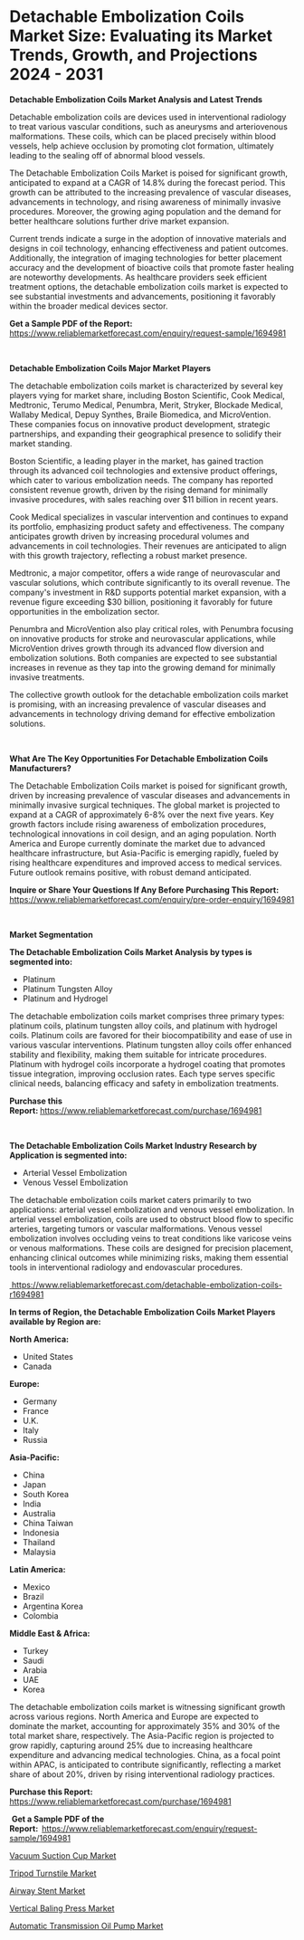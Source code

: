 <p><h1>Detachable Embolization Coils Market Size: Evaluating its Market Trends, Growth, and Projections 2024 - 2031</h1></p><p><strong>Detachable Embolization Coils Market Analysis and Latest Trends</strong></p>
<p><p>Detachable embolization coils are devices used in interventional radiology to treat various vascular conditions, such as aneurysms and arteriovenous malformations. These coils, which can be placed precisely within blood vessels, help achieve occlusion by promoting clot formation, ultimately leading to the sealing off of abnormal blood vessels.</p><p>The Detachable Embolization Coils Market is poised for significant growth, anticipated to expand at a CAGR of 14.8% during the forecast period. This growth can be attributed to the increasing prevalence of vascular diseases, advancements in technology, and rising awareness of minimally invasive procedures. Moreover, the growing aging population and the demand for better healthcare solutions further drive market expansion.</p><p>Current trends indicate a surge in the adoption of innovative materials and designs in coil technology, enhancing effectiveness and patient outcomes. Additionally, the integration of imaging technologies for better placement accuracy and the development of bioactive coils that promote faster healing are noteworthy developments. As healthcare providers seek efficient treatment options, the detachable embolization coils market is expected to see substantial investments and advancements, positioning it favorably within the broader medical devices sector.</p></p>
<p><strong>Get a Sample PDF of the Report:&nbsp;</strong> <a href="https://www.reliablemarketforecast.com/enquiry/request-sample/1694981?utm_campaign=1167&utm_medium=2&utm_source=Github&utm_content=ia&utm_term=17122024&utm_id=detachable-embolization-coils">https://www.reliablemarketforecast.com/enquiry/request-sample/1694981</a></p>
<p>&nbsp;</p>
<p><strong>Detachable Embolization Coils Major Market Players</strong></p>
<p><p>The detachable embolization coils market is characterized by several key players vying for market share, including Boston Scientific, Cook Medical, Medtronic, Terumo Medical, Penumbra, Merit, Stryker, Blockade Medical, Wallaby Medical, Depuy Synthes, Braile Biomedica, and MicroVention. These companies focus on innovative product development, strategic partnerships, and expanding their geographical presence to solidify their market standing.</p><p>Boston Scientific, a leading player in the market, has gained traction through its advanced coil technologies and extensive product offerings, which cater to various embolization needs. The company has reported consistent revenue growth, driven by the rising demand for minimally invasive procedures, with sales reaching over $11 billion in recent years.</p><p>Cook Medical specializes in vascular intervention and continues to expand its portfolio, emphasizing product safety and effectiveness. The company anticipates growth driven by increasing procedural volumes and advancements in coil technologies. Their revenues are anticipated to align with this growth trajectory, reflecting a robust market presence.</p><p>Medtronic, a major competitor, offers a wide range of neurovascular and vascular solutions, which contribute significantly to its overall revenue. The company's investment in R&D supports potential market expansion, with a revenue figure exceeding $30 billion, positioning it favorably for future opportunities in the embolization sector.</p><p>Penumbra and MicroVention also play critical roles, with Penumbra focusing on innovative products for stroke and neurovascular applications, while MicroVention drives growth through its advanced flow diversion and embolization solutions. Both companies are expected to see substantial increases in revenue as they tap into the growing demand for minimally invasive treatments.</p><p>The collective growth outlook for the detachable embolization coils market is promising, with an increasing prevalence of vascular diseases and advancements in technology driving demand for effective embolization solutions.</p></p>
<p>&nbsp;</p>
<p><strong>What Are The Key Opportunities For Detachable Embolization Coils Manufacturers?</strong></p>
<p><p>The Detachable Embolization Coils market is poised for significant growth, driven by increasing prevalence of vascular diseases and advancements in minimally invasive surgical techniques. The global market is projected to expand at a CAGR of approximately 6-8% over the next five years. Key growth factors include rising awareness of embolization procedures, technological innovations in coil design, and an aging population. North America and Europe currently dominate the market due to advanced healthcare infrastructure, but Asia-Pacific is emerging rapidly, fueled by rising healthcare expenditures and improved access to medical services. Future outlook remains positive, with robust demand anticipated.</p></p>
<p><strong>Inquire or Share Your Questions If Any Before Purchasing This Report:</strong> <a href="https://www.reliablemarketforecast.com/enquiry/pre-order-enquiry/1694981?utm_campaign=1167&utm_medium=2&utm_source=Github&utm_content=ia&utm_term=17122024&utm_id=detachable-embolization-coils">https://www.reliablemarketforecast.com/enquiry/pre-order-enquiry/1694981</a></p>
<p>&nbsp;</p>
<p><strong>Market Segmentation</strong></p>
<p><strong>The Detachable Embolization Coils Market Analysis by types is segmented into:</strong></p>
<p><ul><li>Platinum</li><li>Platinum Tungsten Alloy</li><li>Platinum and Hydrogel</li></ul></p>
<p><p>The detachable embolization coils market comprises three primary types: platinum coils, platinum tungsten alloy coils, and platinum with hydrogel coils. Platinum coils are favored for their biocompatibility and ease of use in various vascular interventions. Platinum tungsten alloy coils offer enhanced stability and flexibility, making them suitable for intricate procedures. Platinum with hydrogel coils incorporate a hydrogel coating that promotes tissue integration, improving occlusion rates. Each type serves specific clinical needs, balancing efficacy and safety in embolization treatments.</p></p>
<p><strong>Purchase this Report:&nbsp;</strong><a href="https://www.reliablemarketforecast.com/purchase/1694981?utm_campaign=1167&utm_medium=2&utm_source=Github&utm_content=ia&utm_term=17122024&utm_id=detachable-embolization-coils">https://www.reliablemarketforecast.com/purchase/1694981</a></p>
<p>&nbsp;</p>
<p><strong>The Detachable Embolization Coils Market Industry Research by Application is segmented into:</strong></p>
<p><ul><li>Arterial Vessel Embolization</li><li>Venous Vessel Embolization</li></ul></p>
<p><p>The detachable embolization coils market caters primarily to two applications: arterial vessel embolization and venous vessel embolization. In arterial vessel embolization, coils are used to obstruct blood flow to specific arteries, targeting tumors or vascular malformations. Venous vessel embolization involves occluding veins to treat conditions like varicose veins or venous malformations. These coils are designed for precision placement, enhancing clinical outcomes while minimizing risks, making them essential tools in interventional radiology and endovascular procedures.</p></p>
<p><a href="https://www.reliablemarketforecast.com/detachable-embolization-coils-r1694981?utm_campaign=1167&utm_medium=2&utm_source=Github&utm_content=ia&utm_term=17122024&utm_id=detachable-embolization-coils">&nbsp;https://www.reliablemarketforecast.com/detachable-embolization-coils-r1694981</a></p>
<p><strong>In terms of Region, the Detachable Embolization Coils Market Players available by Region are:</strong></p>
<p>
    <p> <strong> North America: </strong>
        <ul>
            <li>United States</li>
            <li>Canada</li>
        </ul>
        </p> 
    <p> <strong> Europe: </strong>
        <ul>
            <li>Germany</li>
            <li>France</li>
            <li>U.K.</li>
            <li>Italy</li>
            <li>Russia</li>
        </ul>
        </p> 
    <p> <strong> Asia-Pacific: </strong>
        <ul>
            <li>China</li>
            <li>Japan</li>
            <li>South Korea</li>
            <li>India</li>
            <li>Australia</li>
            <li>China Taiwan</li>
            <li>Indonesia</li>
            <li>Thailand</li>
            <li>Malaysia</li>
        </ul>
        </p> 
    <p> <strong> Latin America: </strong>
        <ul>
            <li>Mexico</li>
            <li>Brazil</li>
            <li>Argentina Korea</li>
            <li>Colombia</li>
        </ul>
        </p> 
    <p> <strong> Middle East & Africa: </strong>
        <ul>
            <li>Turkey</li>
            <li>Saudi</li>
            <li>Arabia</li>
            <li>UAE</li>
            <li>Korea</li>
        </ul>
    </p>
    </p>
<p><p>The detachable embolization coils market is witnessing significant growth across various regions. North America and Europe are expected to dominate the market, accounting for approximately 35% and 30% of the total market share, respectively. The Asia-Pacific region is projected to grow rapidly, capturing around 25% due to increasing healthcare expenditure and advancing medical technologies. China, as a focal point within APAC, is anticipated to contribute significantly, reflecting a market share of about 20%, driven by rising interventional radiology practices.</p></p>
<p><strong>Purchase this Report: </strong><a href="https://www.reliablemarketforecast.com/purchase/1694981?utm_campaign=1167&utm_medium=2&utm_source=Github&utm_content=ia&utm_term=17122024&utm_id=detachable-embolization-coils">https://www.reliablemarketforecast.com/purchase/1694981</a></p>
<p>&nbsp;<strong>Get a Sample PDF of the Report:&nbsp;&nbsp;</strong><a href="https://www.reliablemarketforecast.com/enquiry/request-sample/1694981?utm_campaign=1167&utm_medium=2&utm_source=Github&utm_content=ia&utm_term=17122024&utm_id=detachable-embolization-coils">https://www.reliablemarketforecast.com/enquiry/request-sample/1694981</a></p>
<p><strong></strong></p>
<p><p><a href="https://www.linkedin.com/pulse/revenue-growth-forecast-vacuum-suction-cup-market-52-cagr-knwec?utm_campaign=1167&utm_medium=2&utm_source=Github&utm_content=ia&utm_term=17122024&utm_id=detachable-embolization-coils">Vacuum Suction Cup Market</a></p><p><a href="https://www.linkedin.com/pulse/consistent-increase-tripod-turnstile-market-forecasted-e8fef?utm_campaign=1167&utm_medium=2&utm_source=Github&utm_content=ia&utm_term=17122024&utm_id=detachable-embolization-coils">Tripod Turnstile Market</a></p><p><a href="https://github.com/mabutironaldo/Market-Research-Report-List-6/blob/main/airway-stent-market.md?utm_campaign=1167&utm_medium=2&utm_source=Github&utm_content=ia&utm_term=17122024&utm_id=detachable-embolization-coils">Airway Stent Market</a></p><p><a href="https://www.linkedin.com/pulse/strategic-forecast-vertical-baling-press-market-anticipated-ufhjf?utm_campaign=1167&utm_medium=2&utm_source=Github&utm_content=ia&utm_term=17122024&utm_id=detachable-embolization-coils">Vertical Baling Press Market</a></p><p><a href="https://www.linkedin.com/pulse/automatic-transmission-oil-pump-market-trend-projected-continue-uamff?utm_campaign=1167&utm_medium=2&utm_source=Github&utm_content=ia&utm_term=17122024&utm_id=detachable-embolization-coils">Automatic Transmission Oil Pump Market</a></p></p>